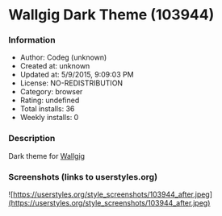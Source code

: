 # Wallgig Dark Theme (103944)

### Information
- Author: Codeg (unknown)
- Created at: unknown
- Updated at: 5/9/2015, 9:09:03 PM
- License: NO-REDISTRIBUTION
- Category: browser
- Rating: undefined
- Total installs: 36
- Weekly installs: 0


### Description
Dark theme for <a href="http://wallgig.net">Wallgig</a>


### Screenshots (links to userstyles.org)
![https://userstyles.org/style_screenshots/103944_after.jpeg](https://userstyles.org/style_screenshots/103944_after.jpeg)


